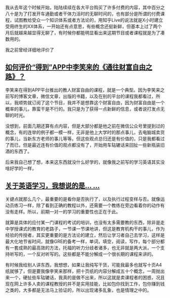 我从去年这个时候开始，陆陆续续在各大平台购买了许多付费的内容，其中百分之八十是为了打发开车通勤或者干体力活时的无聊时间的，也有部分是所谓的付费课程，试图教给受众一个知识体系或者方法论的，用知乎Live的说法就是X小时建立受用终生的XX体系，一开始还有点意思，有些概念还挺新鲜，但基本上过了两个月后就越来越显得无聊了，有时候你都能明显看出来这期节目或者课程就是为了凑数用的。<p>我之前曾经详细地评价了</p><h2><a href="https://www.zhihu.com/question/49143306/answer/145842700" class="internal">如何评价“得到”APP中李笑来的《通往财富自由之路》？</a></h2><p>李笑来在得到APP平台推出的教人财富自由的课程，就是一个典型。因为李笑来之前写的博客文章，微信文章，出版的书籍，以及在别的平台的课程我都看过，所以，我顺势就订阅了这个节目，我并不是想靠这个财富自由，因为财富自由是一个概率的事儿，靠蛮干是不行的。我只是为了获得一点新鲜的信息，或者说打发点无聊的时光。</p><p>没想到，前面几期还算有点内容，但是大部分都是他之前在微信公众号里提到过的概念，有的连举的例子都一模一样，无非是他上大学时的那点事儿，去电脑城卖货的事儿，当新东方老师的事儿等等。但这些观点总归还是有价值的，只是我都看过了而已，但是最近连有价值的观点都没有了，开始用车轱辘话来回扯一些新瓶装旧酒的东西了。</p><p>后来我自己想了想，本来这东西就没什么好学的，就像我之前写的学习英语其实没啥好学的一样，</p><h2><a href="https://zhuanlan.zhihu.com/p/25004393" class="internal">关于英语学习，我想说的是... ...</a></h2><p>关键点就那么几个，最重要的是看你是否执行了，以及执行过程变样与否。就像运动员练习一样，除了看到正确的教程以外，还需要一个教练在旁边看着你的动作有没有走样。所以，前期一对一的学习的重要性也正在于此。</p><p>就算是具体的应付某一门课程的考试的培训，也没有太多需要教的东西，除非是走中学授课式的教育的老路子，一节课一节课地讲，但这是教育机构干的事儿，作为经验的传授者，其实更重要的是方法论的建立，然后让学习者自己去学习，这样是最大化地节省时间，就像GRE的备考一样，单词，填空，阅读，写作，每个部分都有一套成熟的最高效的方法，托福的听力分歧者诸多，也无非就是两大派，一个支持听写的，一个反对听写的。这些都是不能分解成一个很长期的课程来讲的。</p><p>有时候我给别人讲东西，我想想，如果让我纯写干货，可能我最多也就写十页A4纸就够了，但是要我像李笑来那样，把十页纸的内容分解成五十个概念，一周抛出来一个，硬扯些车轱辘话，我真的是做不出来，所以这就是卖课程者的困惑，况且现在网上许多人卖的课程教授的并不是实用技能，比如包你找到工作，包你赚到钱之类的，大多都是无法马上验证的，所以出现诸多乱象，也是情理之中的。</p>